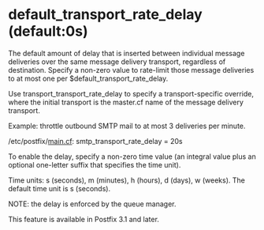 # default_transport_rate_delay (default:0s) 

 The default amount of delay that is inserted between individual
message deliveries over the same message delivery transport,
regardless of destination. Specify a non-zero value to rate-limit
those message deliveries to at most one per $default_transport_rate_delay.


Use transport_transport_rate_delay to specify a
transport-specific override, where the initial transport is
the master.cf name of the message delivery transport. 

 Example: throttle outbound SMTP mail to at most 3 deliveries
per minute. 


/etc/postfix/<a href="postconf.5.html">main.cf</a>:
    smtp_transport_rate_delay = 20s


 To enable the delay, specify a non-zero time value (an integral
value plus an optional one-letter suffix that specifies the time
unit). 

 Time units: s (seconds), m (minutes), h (hours), d (days), w
(weeks). The default time unit is s (seconds). 

 NOTE: the delay is enforced by the queue manager. 

 This feature is available in Postfix 3.1 and later. 



